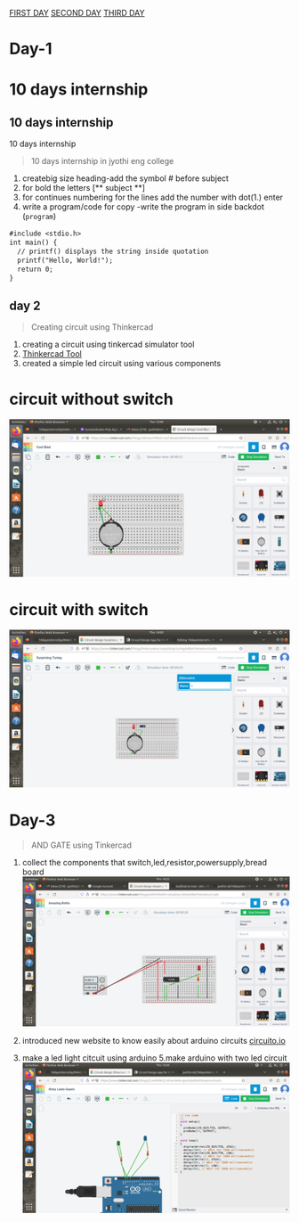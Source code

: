 [FIRST DAY](https://github.com/jyothis-vb/10daysinternship/blob/main/Day%201.md)
[SECOND DAY](https://github.com/jyothis-vb/10daysinternship/blob/main/day2.md)
[THIRD DAY](https://github.com/jyothis-vb/10daysinternship/blob/main/day3.md)

# Day-1
# 10 days internship
## 10 days internship
10 days internship
> 10 days internship in jyothi eng college

1. createbig size heading-add the symbol # before subject
2. for bold the letters [** subject **]
3. for continues numbering for the lines add the number with dot(1.) enter
4. write a program/code for copy -write the program in side backdot (```program```)

 ```
 #include <stdio.h>
int main() {
   // printf() displays the string inside quotation
   printf("Hello, World!");
   return 0;
}
```



## day 2

>Creating circuit using Thinkercad
1. creating a circuit using tinkercad simulator tool
2. [Thinkercad Tool](https://www.tinkercad.com/)
3. created a simple led circuit using various components

# circuit without switch


![no image](https://github.com/jyothis-vb/10daysinternship/blob/main/IMAGE/Screenshot%20from%202023-05-09%2012-06-44.png)


# circuit with switch 
![no image](https://github.com/jyothis-vb/10daysinternship/blob/main/IMAGE/Screenshot%20from%202023-05-11%2014-09-26.png)

# Day-3

> AND GATE using Tinkercad 
1. collect the components that switch,led,resistor,powersupply,bread board 
![no image](https://github.com/jyothis-vb/10daysinternship/blob/main/IMAGE/Screenshot%20from%202023-05-11%2010-23-57.png)

3. introduced new website to know easily about arduino circuits [circuito.io](https://www.circuito.io/)
4. make a led light citcuit using arduino
5.make arduino with two led circuit
![no image](https://github.com/jyothis-vb/10daysinternship/blob/main/IMAGE/Screenshot%20from%202023-05-11%2012-54-01.png)

